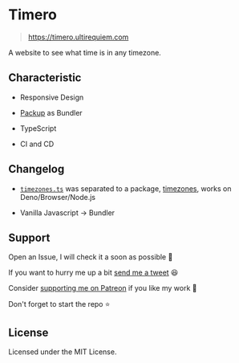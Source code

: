 # Timero

> https://timero.ultirequiem.com

A website to see what time is in any timezone.

## Characteristic

- Responsive Design

- [Packup](https://packup.deno.dev) as Bundler

- TypeScript

- CI and CD

## Changelog

- [`timezones.ts`](https://github.com/UltiRequiem/timero/blob/0fa82b98e2517154cd8f5e4ecd7fb382edbe4d17/timezones.ts)
  was separated to a package,
  [timezones](https://github.com/UltiRequiem/timezones), works on
  Deno/Browser/Node.js

- Vanilla Javascript -> Bundler

## Support

Open an Issue, I will check it a soon as possible 👀

If you want to hurry me up a bit
[send me a tweet](https://twitter.com/intent/tweet?text=%40UltiRequiem%20) 😆

Consider [supporting me on Patreon](https://patreon.com/UltiRequiem) if you like my work 🚀

Don't forget to start the repo ⭐

## License

Licensed under the MIT License.
